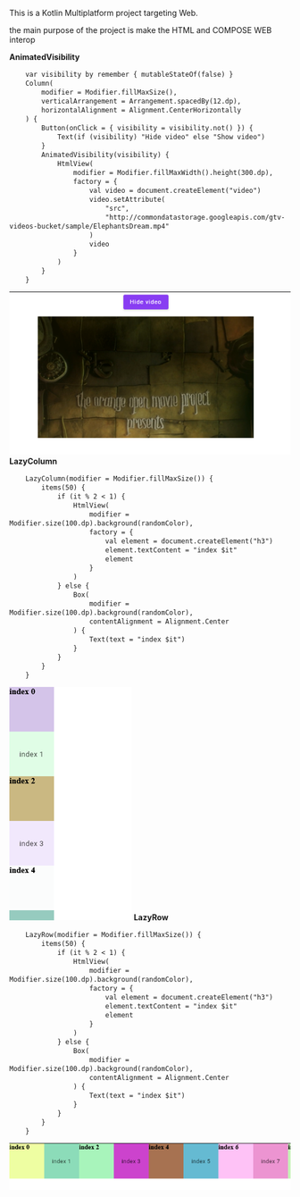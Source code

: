 This is a Kotlin Multiplatform project targeting Web.

the main purpose of the project is make the HTML and COMPOSE WEB interop


**AnimatedVisibility**

        var visibility by remember { mutableStateOf(false) }
        Column(
            modifier = Modifier.fillMaxSize(),
            verticalArrangement = Arrangement.spacedBy(12.dp),
            horizontalAlignment = Alignment.CenterHorizontally
        ) {
            Button(onClick = { visibility = visibility.not() }) {
                Text(if (visibility) "Hide video" else "Show video")
            }
            AnimatedVisibility(visibility) {
                HtmlView(
                    modifier = Modifier.fillMaxWidth().height(300.dp),
                    factory = {
                        val video = document.createElement("video")
                        video.setAttribute(
                            "src",
                            "http://commondatastorage.googleapis.com/gtv-videos-bucket/sample/ElephantsDream.mp4"
                        )
                        video
                    }
                )
            }
        }
![image description](screenshots/animatedVisibility.png)
**LazyColumn**

        LazyColumn(modifier = Modifier.fillMaxSize()) {
            items(50) {
                if (it % 2 < 1) {
                    HtmlView(
                        modifier = Modifier.size(100.dp).background(randomColor),
                        factory = {
                            val element = document.createElement("h3")
                            element.textContent = "index $it"
                            element
                        }
                    )
                } else {
                    Box(
                        modifier = Modifier.size(100.dp).background(randomColor),
                        contentAlignment = Alignment.Center
                    ) {
                        Text(text = "index $it")
                    }
                }
            }
        }
![image description](screenshots/lazyColumn.png)
**LazyRow**

        LazyRow(modifier = Modifier.fillMaxSize()) {
            items(50) {
                if (it % 2 < 1) {
                    HtmlView(
                        modifier = Modifier.size(100.dp).background(randomColor),
                        factory = {
                            val element = document.createElement("h3")
                            element.textContent = "index $it"
                            element
                        }
                    )
                } else {
                    Box(
                        modifier = Modifier.size(100.dp).background(randomColor),
                        contentAlignment = Alignment.Center
                    ) {
                        Text(text = "index $it")
                    }
                }
            }
        }
![image description](screenshots/lazyRow.png)



